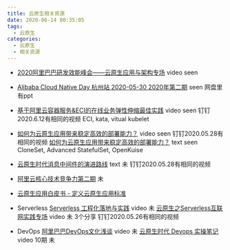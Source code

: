 ```yaml
---
title: 云原生相关资源
date: 2020-06-14 00:35:05
tags:
  - 云原生
categories:
  - 云原生
  - 相关资源
---
```


<p></p>
<!-- more -->

+ [2020阿里巴巴研发效能峰会——云原生应用与架构专场](https://developer.aliyun.com/live/2730) video seen

+ [Alibaba Cloud Native Day 杭州站 2020-05-30 2020年第二期](https://yq.aliyun.com/live/2831) seen  网盘里有ppt

+ [基于阿里云容器服务&ECI的在线业务弹性伸缩最佳实践](https://www.bilibili.com/video/BV1qt4y1C74P) video seen 钉钉2020.6.12有相同的视频
ECI, kata, vitual kubelet

+ [如何为云原生应用带来稳定高效的部署能力？](https://www.bilibili.com/video/BV1mK4y1t7WS/) video seen 钉钉2020.05.28有相同的视频
[如何为云原生应用带来稳定高效的部署能力？](https://yq.aliyun.com/articles/762949) text seen 
CloneSet, Advanced StatefulSet, OpenKuise

+ [云原生时代消息中间件的演进路线](https://blog.csdn.net/zl1zl2zl3/article/details/106129314) text 未 钉钉2020.05.28有相同的视频

+ [阿里云核心技术竞争力第二期](https://edu.csdn.net/course/play/29034/407143?spm=1002.2009.3001.4024) 未

+ [云原生应用白皮书 - 定义云原生应用标准](https://jimmysong.io/guide-to-cloud-native-app/)

+ Serverless
[Serverless 工程化落地与实践](https://yq.aliyun.com/articles/744370)  video 未 
[云原生之Serverless互联网实践专场](https://www.bilibili.com/video/av925967133) video 未  3个分享 钉钉2020.05.26有相同的视频

+ DevOps
[阿里巴巴DevOps文化浅谈](https://yq.aliyun.com/live/2499) video  未
[云原生时代 Devops 实操笔记](https://yq.aliyun.com/articles/744373) video  10期 未


